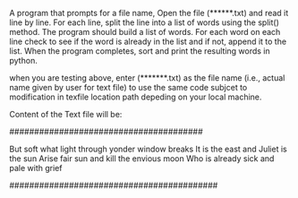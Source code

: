 A program that prompts for a file name, Open the file (******.txt) and read it line by line. For each line,
split the line into a list of words using the split() method. The program should build a list of words. For each word on each 
line check to see if the word is already in the list and if not, append it to the list. When the program 
completes, sort and print the resulting words in python. 

when you are testing above, enter (*******.txt) as the file name (i.e., actual name given by user for text file) to use the same code subjcet 
to modification in texfile location path depeding on your local machine. 

Content of the Text file will be:

#######################################

But soft what light through yonder window breaks
It is the east and Juliet is the sun
Arise fair sun and kill the envious moon
Who is already sick and pale with grief

##########################################

